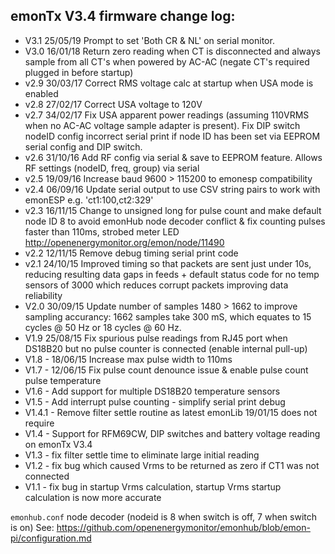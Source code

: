 ## emonTx V3.4 firmware change log:

- V3.1   25/05/19 Prompt to set 'Both CR & NL' on serial monitor.
- V3.0   16/01/18 Return zero reading when CT is disconnected and always sample from all CT's when powered by AC-AC (negate CT's required plugged in before startup)
- v2.9   30/03/17 Correct RMS voltage calc at startup when USA mode is enabled
- v2.8   27/02/17 Correct USA voltage to 120V
- v2.7   34/02/17 Fix USA apparent power readings (assuming 110VRMS when no AC-AC voltage sample adapter is present). Fix DIP switch nodeID config incorrect serial print if node ID has been set via EEPROM serial config and DIP switch.
- v2.6   31/10/16 Add RF config via serial & save to EEPROM feature. Allows RF settings (nodeID, freq, group) via serial
- v2.5   19/09/16 Increase baud 9600 > 115200 to emonesp compatibility
- v2.4   06/09/16 Update serial output to use CSV string pairs to work with emonESP e.g. 'ct1:100,ct2:329'
- v2.3   16/11/15 Change to unsigned long for pulse count and make default node ID 8 to avoid emonHub node decoder conflict & fix counting pulses faster than 110ms, strobed meter LED http://openenergymonitor.org/emon/node/11490
- v2.2   12/11/15 Remove debug timing serial print code
- v2.1   24/10/15 Improved timing so that packets are sent just under 10s, reducing resulting data gaps in feeds + default status code for no temp sensors of 3000 which reduces corrupt packets improving data reliability
- V2.0   30/09/15 Update number of samples 1480 > 1662 to improve sampling accurancy: 1662 samples take 300 mS, which equates to 15 cycles @ 50 Hz or 18 cycles @ 60 Hz.
- V1.9   25/08/15 Fix spurious pulse readings from RJ45 port when DS18B20 but no pulse counter is connected (enable internal pull-up)
- V1.8 - 18/06/15 Increase max pulse width to 110ms
- V1.7 - 12/06/15 Fix pulse count denounce issue & enable pulse count pulse temperature
- V1.6 - Add support for multiple DS18B20 temperature sensors
- V1.5 - Add interrupt pulse counting - simplify serial print debug
- V1.4.1 - Remove filter settle routine as latest emonLib 19/01/15 does not require
- V1.4 - Support for RFM69CW, DIP switches and battery voltage reading on emonTx V3.4
- V1.3 - fix filter settle time to eliminate large initial reading
- V1.2 - fix bug which caused Vrms to be returned as zero if CT1 was not connected
- V1.1 - fix bug in startup Vrms calculation, startup Vrms startup calculation is now more accurate

`emonhub.conf` node decoder (nodeid is 8 when switch is off, 7 when switch is on)
See: https://github.com/openenergymonitor/emonhub/blob/emon-pi/configuration.md
